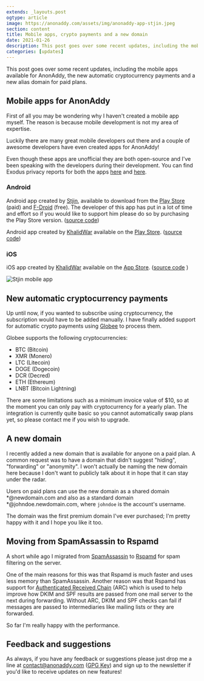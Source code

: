 ```yaml
---
extends: _layouts.post
ogtype: article
image: https://anonaddy.com/assets/img/anonaddy-app-stjin.jpeg
section: content
title: Mobile apps, crypto payments and a new domain
date: 2021-01-26
description: This post goes over some recent updates, including the mobile apps available for AnonAddy, the new automatic cryptocurrency payments and a new alias domain for paid plans.
categories: [updates]
---
```


This post goes over some recent updates, including the mobile apps available for AnonAddy, the new automatic cryptocurrency payments and a new alias domain for paid plans.

## Mobile apps for AnonAddy

First of all you may be wondering why I haven't created a mobile app myself. The reason is because mobile development is not my area of expertise.

Luckily there are many great mobile developers out there and a couple of awesome developers have even created apps for AnonAddy!

Even though these apps are unofficial they are both open-source and I've been speaking with the developers during their development. You can find Exodus privacy reports for both the apps [here](https://reports.exodus-privacy.eu.org/en/reports/host.stjin.anonaddy/latest/) and [here](https://reports.exodus-privacy.eu.org/en/reports/com.khalidwar.anonaddy/latest/).

### Android

Android app created by [Stjin](https://twitter.com/Stjinchan), available to download from the [Play Store](https://play.google.com/store/apps/details?id=host.stjin.anonaddy) (paid) and [F-Droid](https://f-droid.org/packages/host.stjin.anonaddy) (free). The developer of this app has put in a lot of time and effort so if you would like to support him please do so by purchasing the Play Store version. ([source code](https://gitlab.com/Stjin/anonaddy-android))

Android app created by [KhalidWar](https://twitter.com/RealKhalidWar) available on the [Play Store](https://play.google.com/store/apps/details?id=com.khalidwar.anonaddy). ([source code](https://github.com/KhalidWar/anonaddy))

### iOS

iOS app created by [KhalidWar](https://twitter.com/RealKhalidWar) available on the [App Store](https://apps.apple.com/us/app/addymanager/id1547461270). ([source code](https://github.com/KhalidWar/anonaddy) )

<div class="flex justify-center">
  <img class="shadow" src="/assets/img/anonaddy-app-stjin.jpeg" alt="Stjin mobile app" title="Stjin mobile app">
</div>

## New automatic cryptocurrency payments

Up until now, if you wanted to subscribe using cryptocurrency, the subscription would have to be added manually. I have finally added support for automatic crypto payments using [Globee](https://globee.com/) to process them.

Globee supports the following cryptocurrencies:

- BTC (Bitcoin)
- XMR (Monero)
- LTC (Litecoin)
- DOGE (Dogecoin)
- DCR (Decred)
- ETH (Ethereum)
- LNBT (Bitcoin Lightning)

There are some limitations such as a minimum invoice value of $10, so at the moment you can only pay with cryptocurrency for a yearly plan. The integration is currently quite basic so you cannot automatically swap plans yet, so please contact me if you wish to upgrade.

## A new domain

I recently added a new domain that is available for anyone on a paid plan. A common request was to have a domain that didn't suggest "hiding", "forwarding" or "anonymity". I won't actually be naming the new domain here because I don't want to publicly talk about it in hope that it can stay under the radar.

Users on paid plans can use the new domain as a shared domain *@newdomain.com and also as a standard domain *@johndoe.newdomain.com, where `johndoe` is the account's username.

The domain was the first premium domain I've ever purchased; I'm pretty happy with it and I hope you like it too.

## Moving from SpamAssassin to Rspamd

A short while ago I migrated from [SpamAssassin](https://spamassassin.apache.org/) to [Rspamd](https://www.rspamd.com/) for spam filtering on the server.

One of the main reasons for this was that Rspamd is much faster and uses less memory than SpamAssassin. Another reason was that Rspamd has support for [Authenticated Received Chain](https://tools.ietf.org/html/rfc8617) (ARC) which is used to help improve how DKIM and SPF results are passed from one mail server to the next during forwarding. Without ARC, DKIM and SPF checks can fail if messages are passed to intermediaries like mailing lists or they are forwarded.

So far I'm really happy with the performance.

## Feedback and suggestions

As always, if you have any feedback or suggestions please just drop me a line at [contact@anonaddy.com](mailto:contact@anonaddy.com) ([GPG Key](/anonaddy-contact-public-key.asc)) and sign up to the newsletter if you'd like to receive updates on new features!

